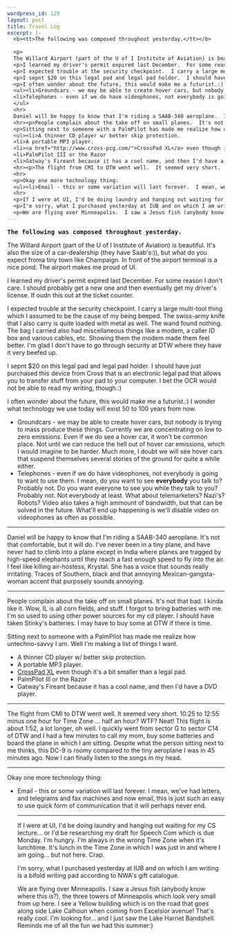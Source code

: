 ```yaml
--- 
wordpress_id: 129
layout: post
title: Travel Log
excerpt: |-
  <b><tt>The following was composed throughout yesterday.</tt></b>
  
  <p>
  The Willard Airport (part of the U of I Institute of Aviation) is beautiful.  It's also the size of a car-dealership (they have Saab's:)), but what do you expect froma tiny town like Champaign.  In front of the airport terminal is a nice pond.  The airport makes me proud of UI.
  <p>I learned my driver's permit expired last December.  For some reason I don't care.  I should probably get a new one and then eventually get my driver's license.  If oudn this out at the ticket counter.
  <p>I expected trouble at the security checkpoint.  I carry a large multi-tool thing which I assumed to be the cause of my being beeped.  The swiss-army knife that I also carry is quite loaded with metal as well.  The wand found nothing.  The bag I carried also had miscellaneous things like a modem, a caller ID box and various cables, etc.  Showing them the modem made them feel better.  I'm glad I don't have to go through security at DTW where they have it very beefed up.
  <p>I sepnt $20 on this legal pad and legal pad holder.  I should have just purhcased this device from Cross that is an electronic legal pad that allows you to transfer stuff from your pad to your computer.  I bet the OCR would not be able to read my writing, though.:)
  <p>I often wonder about the future, this would make me a futurist.:)  I wonder what technology we use today will exist 50 to 100 years from now.
  <ul><li>Groundcars - we may be able to create hover cars, but nobody is trying to mass produce these things.  Currently we are concentrating on low to zero emissions.  Even if we do see a hover car, it won't be common place.  Not until we can reduce the hell out of hover car emissions, which I would imagine to be harder.  Much more, I doubt we will see hover cars that suspend themselves several stories of the ground for quite a while either.
  <li>Telephones - even if we do have videophones, not everybody is going to want to use them.  I mean, do you want to see <b>everybody</b> you talk to?  Probably not.  Do you want everyone to see you while they talk to you?  Probably not.  Not everybody at least.  What about telemarketers?  Nazi's?  Robots?  Video also takes a high ammount of bandwidth, but that can be solved in the future.  What'll end up happening is we'll disable video on videophones as often as possible.
  </ul>
  <hr>
  Daniel will be happy to know that I'm riding a SAAB-340 aeroplane.  It's not that comfortable, but it will do.  I've never been in a tiny plane, and have never had to climb into a plane except in India where planes are tragged by high-speed elephants until they reach a fast enough speed to fly into the air.  I feel like killing air-hostess, Krystal.  She has a voice that sounds really irritating.  Traces of Southern, black and that annoying Mexican-gangsta-woman accent that purposely sounds annoying.
  <hr><p>People complain about the take off on small planes.  It's not that bad.  I kinda like it.  Wow, IL is all corn fields, and stuff.  I forgot to bring batteries with me.  I'm so used to using other power sources for my cd player.  I should have taken Stinky's batteries.  I may have to buy some at DTW if there is time.
  <p>Sitting next to someone with a PalmPilot has made me realize how untechno-savvy I am.  Well I'm making a list of things I want.
  <ul><li>A thinner CD player w/ better skip protection.
  <li>A portable MP3 player.
  <li><a href="http://www.cross-pcg.com/">CrossPad XL</a> even though it's a bit smaller than a legal pad.
  <li>PalmPilot III or the Razor
  <li>Gatway's Fireant because it has a cool name, and then I'd have a DVD player.</ul>
  <hr><p>The flight from CMI to DTW went well.  It seemed very short.  10:25 to 12:55 minus one hour for Time Zone ... half an hour?  WTF?  Neat! This flight is about 1:52, a lot longer, oh well.  I quickly went from sector G to sector C14 of DTW and I had a few minutes to call my mom, buy some batteries and board the plane in which I am sitting.  Despite what the person sitting next to me thinks, this DC-9 is roomy compared to the tiny aeroplane I was in 45 minutes ago.  Now I can finally listen to the songs in my head.
  <hr>
  <p>Okay one more technology thing:
  <ul><li>Email - this or some variation will last forever.  I mean, we've had letters, and telegrams and fax machines and now email, this is just such an easy to use quick form of communication that it will perhaps never end.
  <hr>
  <p>If I were at UI, I'd be doing laundry and hanging out waiting for my CS lecture... or I'd be researching my draft for Speech Com which is due Monday.  I'm hungry.  I'm always in the wrong Time Zone when it's lunchtime.  It's lunch in the Time Zone in which I was just in and where I am going... but not here.  Crap.
  <p>I'm sorry, what I purchased yesterday at IUB and on which I am writing is a bifold writing pad according to NWA's gift catalogue.
  <p>We are flying over Minneapolis.  I saw a Jesus fish (anybody know where this is?), the three towers of Minneapolis which look very small from up here.  I see a Yellow building which is on the road that goes along side Lake Calhoun when coming from Excelsior avenue!  That's really cool.  I'm looking for... and I just saw the Lake Harriet Bandshell.  Reminds me of all the fun we had this summer:)
---
```

<b><tt>The following was composed throughout yesterday.</tt></b>

<p>
The Willard Airport (part of the U of I Institute of Aviation) is beautiful.  It's also the size of a car-dealership (they have Saab's:)), but what do you expect froma tiny town like Champaign.  In front of the airport terminal is a nice pond.  The airport makes me proud of UI.
<p>I learned my driver's permit expired last December.  For some reason I don't care.  I should probably get a new one and then eventually get my driver's license.  If oudn this out at the ticket counter.
<p>I expected trouble at the security checkpoint.  I carry a large multi-tool thing which I assumed to be the cause of my being beeped.  The swiss-army knife that I also carry is quite loaded with metal as well.  The wand found nothing.  The bag I carried also had miscellaneous things like a modem, a caller ID box and various cables, etc.  Showing them the modem made them feel better.  I'm glad I don't have to go through security at DTW where they have it very beefed up.
<p>I sepnt $20 on this legal pad and legal pad holder.  I should have just purchased this device from Cross that is an electronic legal pad that allows you to transfer stuff from your pad to your computer.  I bet the OCR would not be able to read my writing, though.:)
<p>I often wonder about the future, this would make me a futurist.:)  I wonder what technology we use today will exist 50 to 100 years from now.
<ul><li>Groundcars - we may be able to create hover cars, but nobody is trying to mass produce these things.  Currently we are concentrating on low to zero emissions.  Even if we do see a hover car, it won't be common place.  Not until we can reduce the hell out of hover car emissions, which I would imagine to be harder.  Much more, I doubt we will see hover cars that suspend themselves several stories of the ground for quite a while either.
<li>Telephones - even if we do have videophones, not everybody is going to want to use them.  I mean, do you want to see <b>everybody</b> you talk to?  Probably not.  Do you want everyone to see you while they talk to you?  Probably not.  Not everybody at least.  What about telemarketers?  Nazi's?  Robots?  Video also takes a high ammount of bandwidth, but that can be solved in the future.  What'll end up happening is we'll disable video on videophones as often as possible.
</ul>
<hr>
Daniel will be happy to know that I'm riding a SAAB-340 aeroplane.  It's not that comfortable, but it will do.  I've never been in a tiny plane, and have never had to climb into a plane except in India where planes are tragged by high-speed elephants until they reach a fast enough speed to fly into the air.  I feel like killing air-hostess, Krystal.  She has a voice that sounds really irritating.  Traces of Southern, black and that annoying Mexican-gangsta-woman accent that purposely sounds annoying.
<hr><p>People complain about the take off on small planes.  It's not that bad.  I kinda like it.  Wow, IL is all corn fields, and stuff.  I forgot to bring batteries with me.  I'm so used to using other power sources for my cd player.  I should have taken Stinky's batteries.  I may have to buy some at DTW if there is time.
<p>Sitting next to someone with a PalmPilot has made me realize how untechno-savvy I am.  Well I'm making a list of things I want.
<ul><li>A thinner CD player w/ better skip protection.
<li>A portable MP3 player.
<li><a href="http://www.cross-pcg.com/">CrossPad XL</a> even though it's a bit smaller than a legal pad.
<li>PalmPilot III or the Razor
<li>Gatway's Fireant because it has a cool name, and then I'd have a DVD player.</ul>
<hr><p>The flight from CMI to DTW went well.  It seemed very short.  10:25 to 12:55 minus one hour for Time Zone ... half an hour?  WTF?  Neat! This flight is about 1:52, a lot longer, oh well.  I quickly went from sector G to sector C14 of DTW and I had a few minutes to call my mom, buy some batteries and board the plane in which I am sitting.  Despite what the person sitting next to me thinks, this DC-9 is roomy compared to the tiny aeroplane I was in 45 minutes ago.  Now I can finally listen to the songs in my head.
<hr>
<p>Okay one more technology thing:
<ul><li>Email - this or some variation will last forever.  I mean, we've had letters, and telegrams and fax machines and now email, this is just such an easy to use quick form of communication that it will perhaps never end.
<hr>
<p>If I were at UI, I'd be doing laundry and hanging out waiting for my CS lecture... or I'd be researching my draft for Speech Com which is due Monday.  I'm hungry.  I'm always in the wrong Time Zone when it's lunchtime.  It's lunch in the Time Zone in which I was just in and where I am going... but not here.  Crap.
<p>I'm sorry, what I purchased yesterday at IUB and on which I am writing is a bifold writing pad according to NWA's gift catalogue.
<p>We are flying over Minneapolis.  I saw a Jesus fish (anybody know where this is?), the three towers of Minneapolis which look very small from up here.  I see a Yellow building which is on the road that goes along side Lake Calhoun when coming from Excelsior avenue!  That's really cool.  I'm looking for... and I just saw the Lake Harriet Bandshell.  Reminds me of all the fun we had this summer:)
